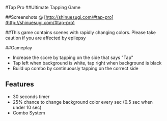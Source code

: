 #Tap Pro
##Ultimate Tapping Game

##Screenshots @ [http://shinuesugi.com/#tap-pro](http://shinuesugi.com/#tap-pro)

##This game contains scenes with rapidly changing colors. Please take caution if you are affected by epilepsy

##Gameplay
* Increase the score by tapping on the side that says "Tap"
* Tap left when background is white, tap right when background is black
* Build up combo by continuously tapping on the correct side

## Features
* 30 seconds timer
* 25% chance to change background color every sec (0.5 sec when under 10 sec)
* Combo System
